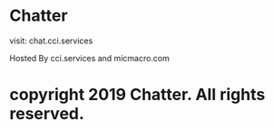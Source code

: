 # Chatter

visit: chat.cci.services

Hosted By cci.services and micmacro.com

# copyright 2019 Chatter. All rights reserved.
